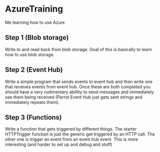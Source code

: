# AzureTraining

Me learning how to use Azure

## Step 1 (Blob storage)

Write to and read back from blob storage. Goal of this is basically to learn how to use blob storage.

## Step 2 (Event Hub)

Write a simple program that sends events to event hub and then write one that receives events from event hub. Once these are both completed you should have a very rudimentary abillity to send messages and immediately see them being received (Parrot Event Hub just gets sent strings and immediately repeats them).

## Step 3 (Functions)

Write a function that gets triggered by different things. The starter HTTPTrigger function is just the generic get triggered by an HTTP call. The other one is trigger an event from an event hub event. This is more interesting (and harder to set up and debug and stuff)

